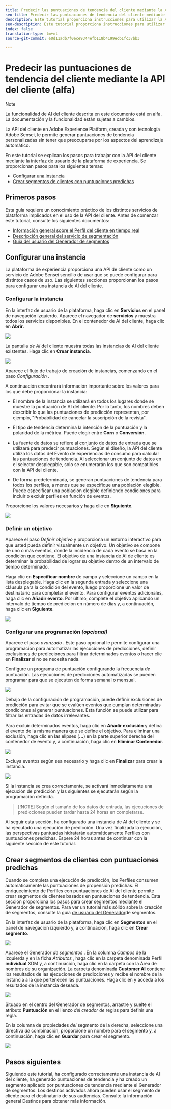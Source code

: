 ```yaml
---
title: Predecir las puntuaciones de tendencia del cliente mediante la API del cliente (alfa)
seo-title: Predecir las puntuaciones de tendencia del cliente mediante la API del cliente (alfa)
description: Este tutorial proporciona instrucciones para utilizar la API del cliente (alfa)
seo-description: Este tutorial proporciona instrucciones para utilizar la API del cliente (alfa)
index: false
translation-type: tm+mt
source-git-commit: e0d11adb7f0ece9344efb118b4199ecb1fc37bb3

---
```



# Predecir las puntuaciones de tendencia del cliente mediante la API del cliente (alfa)

>[!NOTE]
>La funcionalidad de AI del cliente descrita en este documento está en alfa. La documentación y la funcionalidad están sujetas a cambios.

La API del cliente en Adobe Experience Platform, creada y con tecnología Adobe Sensei, le permite generar puntuaciones de tendencia personalizadas sin tener que preocuparse por los aspectos del aprendizaje automático.

En este tutorial se explican los pasos para trabajar con la API del cliente mediante la interfaz de usuario de la plataforma de experiencia. Se proporcionan pasos para los siguientes temas:

* [Configurar una instancia](#configure-an-instance)
* [Crear segmentos de clientes con puntuaciones predichas](#create-customer-segments-with-predicted-scores)

## Primeros pasos

Esta guía requiere un conocimiento práctico de los distintos servicios de plataforma implicados en el uso de la API del cliente. Antes de comenzar este tutorial, consulte los siguientes documentos:

* [Información general sobre el Perfil del cliente en tiempo real](https://www.adobe.io/apis/experienceplatform/home/profile-identity-segmentation/profile-identity-segmentation-services.html#!api-specification/markdown/narrative/technical_overview/unified_profile_architectural_overview/unified_profile_architectural_overview.md)
* [Descripción general del servicio de segmentación](https://www.adobe.io/apis/experienceplatform/home/profile-identity-segmentation/profile-identity-segmentation-services.html#!api-specification/markdown/narrative/technical_overview/segmentation/segmentation-overview.md)
* [Guía del usuario del Generador de segmentos](https://www.adobe.io/apis/experienceplatform/home/profile-identity-segmentation/profile-identity-segmentation-services.html#!api-specification/markdown/narrative/technical_overview/segmentation/segment-builder-guide.md)

## Configurar una instancia

La plataforma de experiencia proporciona una API de cliente como un servicio de Adobe Sensei sencillo de usar que se puede configurar para distintos casos de uso. Las siguientes secciones proporcionan los pasos para configurar una instancia de AI del cliente.

### Configurar la instancia

En la interfaz de usuario de la plataforma, haga clic en **Servicios** en el panel de navegación izquierdo. Aparece el navegador de **servicios** y muestra todos los servicios disponibles. En el contenedor de AI del cliente, haga clic en **Abrir**.

![](./images/service.png)

La pantalla *de AI* del cliente muestra todas las instancias de AI del cliente existentes. Haga clic en **Crear instancia**.

![](./images/customer_ai.png)

Aparece el flujo de trabajo de creación de instancias, comenzando en el paso *Configuración* .

A continuación encontrará información importante sobre los valores para los que debe proporcionar la instancia:

* El nombre de la instancia se utilizará en todos los lugares donde se muestre la puntuación de AI del cliente. Por lo tanto, los nombres deben describir lo que las puntuaciones de predicción representan, por ejemplo, &quot;Probabilidad de cancelar la suscripción de la revista&quot;.

* El tipo de tendencia determina la intención de la puntuación y la polaridad de la métrica. Puede elegir entre **Corn** o **Conversión**.

* La fuente de datos se refiere al conjunto de datos de entrada que se utilizará para predecir puntuaciones. Según el diseño, la API del cliente utiliza los datos del Evento de experiencias de consumo para calcular las puntuaciones de tendencia. Al seleccionar un conjunto de datos en el selector desplegable, solo se enumerarán los que son compatibles con la API del cliente.

* De forma predeterminada, se generan puntuaciones de tendencia para todos los perfiles, a menos que se especifique una población elegible. Puede especificar una población elegible definiendo condiciones para incluir o excluir perfiles en función de eventos.

Proporcione los valores necesarios y haga clic en **Siguiente**.

![](./images/setup.png)

### Definir un objetivo

Aparece el paso *Definir objetivo* y proporciona un entorno interactivo para que usted pueda definir visualmente un objetivo. Un objetivo se compone de uno o más eventos, donde la incidencia de cada evento se basa en la condición que contiene. El objetivo de una instancia de AI de cliente es determinar la probabilidad de lograr su objetivo dentro de un intervalo de tiempo determinado.

Haga clic en **Especificar nombre** de campo y seleccione un campo en la lista desplegable. Haga clic en la segunda entrada y seleccione una cláusula para la condición del evento, luego proporcione un valor de destinatario para completar el evento. Para configurar eventos adicionales, haga clic en **Añadir evento**. Por último, complete el objetivo aplicando un intervalo de tiempo de predicción en número de días y, a continuación, haga clic en **Siguiente**.

![](./images/goal.png)

### Configurar una programación *(opcional)*

Aparece el paso *avanzado* . Este paso opcional le permite configurar una programación para automatizar las ejecuciones de predicciones, definir exclusiones de predicciones para filtrar determinados eventos o hacer clic en **Finalizar** si no se necesita nada.

Configure un programa de puntuación configurando la frecuencia *de* puntuación. Las ejecuciones de predicciones automatizadas se pueden programar para que se ejecuten de forma semanal o mensual.

![](./images/schedule.png)

Debajo de la configuración de programación, puede definir exclusiones de predicción para evitar que se evalúen eventos que cumplan determinadas condiciones al generar puntuaciones. Esta función se puede utilizar para filtrar las entradas de datos irrelevantes.

Para excluir determinados eventos, haga clic en **Añadir exclusión** y defina el evento de la misma manera que se define el objetivo. Para eliminar una exclusión, haga clic en las elipses (**...**) en la parte superior derecha del contenedor de evento y, a continuación, haga clic en **Eliminar Contenedor**.

![](./images/exclusion.png)

Excluya eventos según sea necesario y haga clic en **Finalizar** para crear la instancia.

![](./images/advanced.png)

Si la instancia se crea correctamente, se activará inmediatamente una ejecución de predicción y las siguientes se ejecutarán según la programación definida.

>[!NOTE] Según el tamaño de los datos de entrada, las ejecuciones de predicciones pueden tardar hasta 24 horas en completarse.

Al seguir esta sección, ha configurado una instancia de AI del cliente y se ha ejecutado una ejecución de predicción. Una vez finalizada la ejecución, las perspectivas puntuadas hidratarán automáticamente Perfiles con puntuaciones predichas. Espere 24 horas antes de continuar con la siguiente sección de este tutorial.

## Crear segmentos de clientes con puntuaciones predichas

Cuando se completa una ejecución de predicción, los Perfiles consumen automáticamente las puntuaciones de propensión predichas. El enriquecimiento de Perfiles con puntuaciones de AI del cliente permite crear segmentos de clientes basados en puntuaciones de tendencia. Esta sección proporciona los pasos para crear segmentos mediante el Generador de segmentos. Para ver un tutorial más sólido sobre la creación de segmentos, consulte la guía [de usuario del Generador](https://www.adobe.io/apis/experienceplatform/home/profile-identity-segmentation/profile-identity-segmentation-services.html#!api-specification/markdown/narrative/technical_overview/segmentation/segment-builder-guide.md)de segmentos.

En la interfaz de usuario de la plataforma, haga clic en **Segmentos** en el panel de navegación izquierdo y, a continuación, haga clic en **Crear segmento**.

![](./images/segments.png)

Aparece el Generador *de segmentos* . En la columna *Campos* de la izquierda y en la ficha *Atributos* , haga clic en la carpeta denominada Perfil **individual** XDM y, a continuación, haga clic en la carpeta con la Área de nombres de su organización. La carpeta denominada **Customer AI** contiene los resultados de las ejecuciones de predicciones y recibe el nombre de la instancia a la que pertenecen las puntuaciones. Haga clic en y acceda a los resultados de la instancia deseada.

![](./images/results.png)

Situado en el centro del Generador de segmentos, arrastre y suelte el atributo **Puntuación** en el lienzo *del creador de* reglas para definir una regla.

En la columna de propiedades *del* segmento de la derecha, seleccione una directiva *de* combinación, proporcione un nombre para el segmento y, a continuación, haga clic en **Guardar** para crear el segmento.

![](./images/properties.png)

## Pasos siguientes

Siguiendo este tutorial, ha configurado correctamente una instancia de AI del cliente, ha generado puntuaciones de tendencia y ha creado un segmento aplicado por puntuaciones de tendencia mediante el Generador de segmentos. Los destinos activados ahora pueden usar el segmento de cliente para el destinatario de sus audiencias. Consulte la información general [](../destinations/destinations-overview.md) Destinos para obtener más información.

